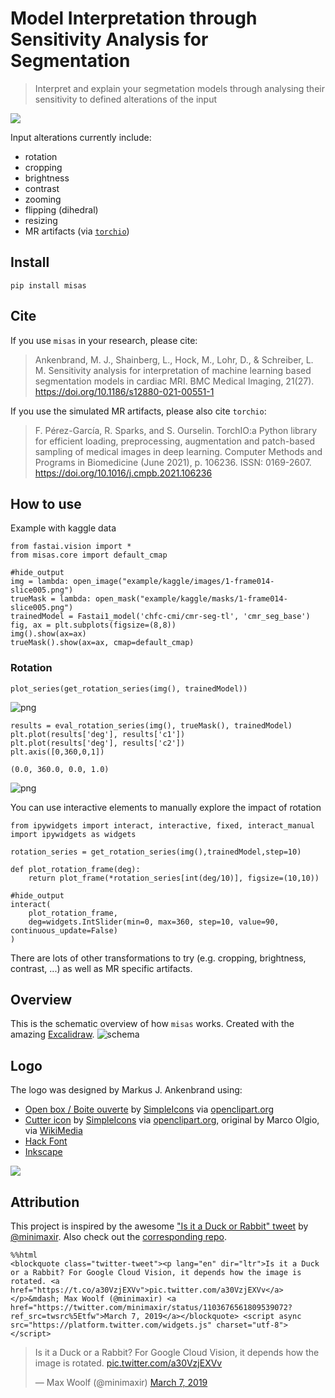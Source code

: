 # Model Interpretation through Sensitivity Analysis for Segmentation
> Interpret and explain your segmetation models through analysing their sensitivity to defined alterations of the input


![](logo.svg)

Input alterations currently include:
 - rotation
 - cropping
 - brightness
 - contrast
 - zooming
 - flipping (dihedral)
 - resizing
 - MR artifacts (via [`torchio`](https://github.com/fepegar/torchio))

## Install

`pip install misas`

## Cite

If you use `misas` in your research, please cite:
> Ankenbrand, M. J., Shainberg, L., Hock, M., Lohr, D., & Schreiber, L. M. Sensitivity analysis for interpretation of machine learning based segmentation models in cardiac MRI. BMC Medical Imaging, 21(27). https://doi.org/10.1186/s12880-021-00551-1

If you use the simulated MR artifacts, please also cite `torchio`:
> F. Pérez-García, R. Sparks, and S. Ourselin. TorchIO:a Python library for efficient loading, preprocessing, augmentation and patch-based sampling of medical images in deep learning. Computer Methods and Programs in Biomedicine (June 2021), p. 106236. ISSN: 0169-2607. https://doi.org/10.1016/j.cmpb.2021.106236

## How to use

Example with kaggle data

```
from fastai.vision import *
from misas.core import default_cmap
```

```
#hide_output
img = lambda: open_image("example/kaggle/images/1-frame014-slice005.png")
trueMask = lambda: open_mask("example/kaggle/masks/1-frame014-slice005.png")
trainedModel = Fastai1_model('chfc-cmi/cmr-seg-tl', 'cmr_seg_base')
fig, ax = plt.subplots(figsize=(8,8))
img().show(ax=ax)
trueMask().show(ax=ax, cmap=default_cmap)
```

### Rotation

```
plot_series(get_rotation_series(img(), trainedModel))
```


    
![png](docs/images/output_11_0.png)
    


```
results = eval_rotation_series(img(), trueMask(), trainedModel)
plt.plot(results['deg'], results['c1'])
plt.plot(results['deg'], results['c2'])
plt.axis([0,360,0,1])
```




    (0.0, 360.0, 0.0, 1.0)




    
![png](docs/images/output_12_1.png)
    


You can use interactive elements to manually explore the impact of rotation

```
from ipywidgets import interact, interactive, fixed, interact_manual
import ipywidgets as widgets
```

```
rotation_series = get_rotation_series(img(),trainedModel,step=10)
```

```
def plot_rotation_frame(deg):
    return plot_frame(*rotation_series[int(deg/10)], figsize=(10,10))
```

```
#hide_output
interact(
    plot_rotation_frame,
    deg=widgets.IntSlider(min=0, max=360, step=10, value=90, continuous_update=False)
)
```

There are lots of other transformations to try (e.g. cropping, brightness, contrast, ...) as well as MR specific artifacts.

## Overview

This is the schematic overview of how `misas` works. Created with the amazing [Excalidraw](https://excalidraw.com/).
![schema](schema.svg)

## Logo

The logo was designed by Markus J. Ankenbrand using:
 - [Open box / Boite ouverte](https://openclipart.org/detail/29155/open-box-boite-ouverte) by [SimpleIcons](https://openclipart.org/artist/SimpleIcons) via [openclipart.org](https://openclipart.org)
 - [Cutter icon](https://openclipart.org/detail/213227/cutter-icon) by [SimpleIcons](https://openclipart.org/artist/SimpleIcons) via [openclipart.org](https://openclipart.org), original by Marco Olgio, via [WikiMedia](commons.wikimedia.org/wiki/File:Utility_Knife_by_Marco_Olgio.svg)
 - [Hack Font](https://sourcefoundry.org/hack/)
 - [Inkscape](https://inkscape.org)
 
![](logo.svg)

## Attribution

This project is inspired by the awesome ["Is it a Duck or Rabbit" tweet](https://twitter.com/minimaxir/status/1103676561809539072) by [@minimaxir](https://twitter.com/minimaxir). Also check out the [corresponding repo](https://github.com/minimaxir/optillusion-animation).


```
%%html
<blockquote class="twitter-tweet"><p lang="en" dir="ltr">Is it a Duck or a Rabbit? For Google Cloud Vision, it depends how the image is rotated. <a href="https://t.co/a30VzjEXVv">pic.twitter.com/a30VzjEXVv</a></p>&mdash; Max Woolf (@minimaxir) <a href="https://twitter.com/minimaxir/status/1103676561809539072?ref_src=twsrc%5Etfw">March 7, 2019</a></blockquote> <script async src="https://platform.twitter.com/widgets.js" charset="utf-8"></script> 
```


<blockquote class="twitter-tweet"><p lang="en" dir="ltr">Is it a Duck or a Rabbit? For Google Cloud Vision, it depends how the image is rotated. <a href="https://t.co/a30VzjEXVv">pic.twitter.com/a30VzjEXVv</a></p>&mdash; Max Woolf (@minimaxir) <a href="https://twitter.com/minimaxir/status/1103676561809539072?ref_src=twsrc%5Etfw">March 7, 2019</a></blockquote> <script async src="https://platform.twitter.com/widgets.js" charset="utf-8"></script> 


